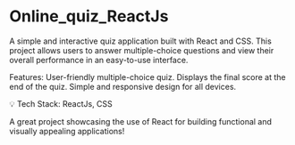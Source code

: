 # Online_quiz_ReactJs
A simple and interactive quiz application built with React and CSS. This project allows users to answer multiple-choice questions and view their overall performance in an easy-to-use interface.

Features:
User-friendly multiple-choice quiz.
Displays the final score at the end of the quiz.
Simple and responsive design for all devices.

💡 Tech Stack: ReactJs, CSS

 A great project showcasing the use of React for building functional and visually appealing applications!
